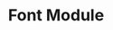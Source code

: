 ---
title: Font Module
nav_title: Font
description: API Reference for the Font Module
source: app/api-reference/components/font
---